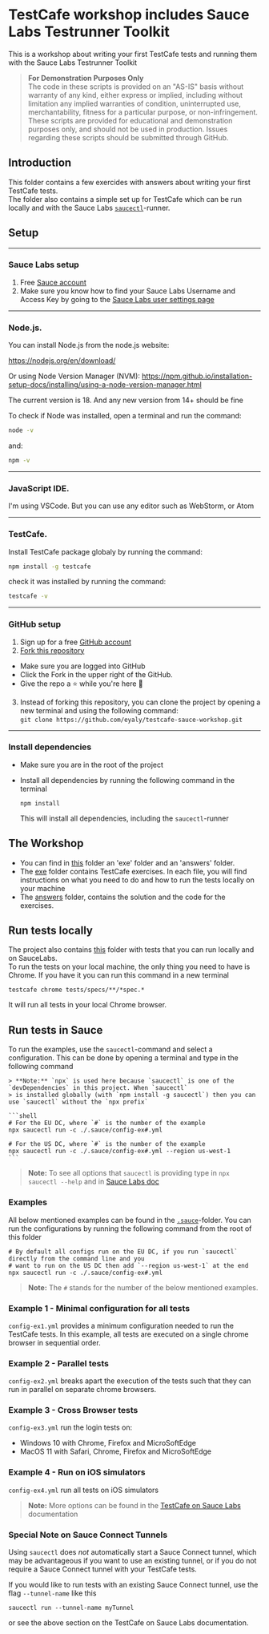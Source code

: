 # TestCafe workshop includes Sauce Labs Testrunner Toolkit
This is a workshop about writing your first TestCafe tests and running them with the Sauce Labs Testrunner Toolkit
> **For Demonstration Purposes Only**\
> The code in these scripts is provided on an "AS-IS" basis without warranty of any kind, either express or implied,
> including without limitation any implied warranties of condition, uninterrupted use, merchantability, fitness for a
> particular purpose, or non-infringement. These scripts are provided for educational and demonstration purposes only,
> and should not be used in production. Issues regarding these scripts should be submitted through GitHub.

## Introduction
This folder contains a few exercides with answers about writing your first TestCafe tests.  
The folder also contains a simple set up for TestCafe which can be run locally and with the Sauce Labs
[`saucectl`](https://docs.saucelabs.com/testrunner-toolkit)-runner.

## Setup  

---
### Sauce Labs setup
1. Free [Sauce account](https://saucelabs.com/sign-up)
2. Make sure you know how to find your Sauce Labs Username and Access Key by going to the [Sauce Labs user settings page](https://app.saucelabs.com/user-settings)

---
### Node.js.  

You can install Node.js from the node.js website: 

https://nodejs.org/en/download/ 

Or using Node Version Manager (NVM): https://npm.github.io/installation-setup-docs/installing/using-a-node-version-manager.html 

The current version is 18. And any new version from 14+ should be fine 

To check if Node was installed, open a terminal and run the command: 

```bash
node -v
``` 
and: 
```bash
npm -v
``` 
---
### JavaScript IDE.  

I'm using VSCode. But you can use any editor such as WebStorm, or Atom 

---
### TestCafe.  

Install TestCafe package globaly by running the command:

```bash
npm install -g testcafe
``` 
check it was installed by running the command:
```bash
testcafe -v
``` 
---
### GitHub setup

1. Sign up for a free [GitHub account](https://github.com/)
2. [Fork this repository](https://docs.github.com/en/get-started/quickstart/fork-a-repo)
 * Make sure you are logged into GitHub
 * Click the Fork in the upper right of the GitHub.
 * Give the repo a ⭐ while you're here 🤩
3. Instead of forking this repository, you can clone the project by opening a new terminal and using the following command:   
 `git clone https://github.com/eyaly/testcafe-sauce-workshop.git`
  
---
### Install dependencies
- Make sure you are in the root of the project
- Install all dependencies by running the following command in the terminal
  
  `npm install`
  
  This will install all dependencies, including the `saucectl`-runner

## The Workshop 
- You can find in [this](https://github.com/eyaly/testcafe-sauce-workshop/tree/main/tests/specs/workshop) folder an 'exe' folder and an 'answers' folder.   
- The [exe](https://github.com/eyaly/testcafe-sauce-workshop/tree/main/tests/specs/workshop/exe) folder contains TestCafe exercises. In each file, you will find instructions on what you need to do and how to run the tests locally on your machine
- The [answers](https://github.com/eyaly/testcafe-sauce-workshop/tree/main/tests/specs/workshop/answers) folder, contains the solution and the code for the exercises.

## Run tests locally
The project also contains [this](https://github.com/eyaly/testcafe-sauce-workshop/tree/main/tests/specs/sauceDemoWebApp) folder with tests that you can run locally and on SauceLabs.   
To run the tests on your local machine, the only thing you need to have is Chrome. If you have it you can run this 
command in a new terminal

    testcafe chrome tests/specs/**/*spec.*

It will run all tests in your local Chrome browser.

## Run tests in Sauce
To run the examples, use the `saucectl`-command and select a configuration. This can be done by opening a terminal and type in the 
following command
   
    > **Note:** `npx` is used here because `saucectl` is one of the `devDependencies` in this project. When `saucectl`
    > is installed globally (with `npm install -g saucectl`) then you can use `saucectl` without the `npx prefix`

    ```shell
    # For the EU DC, where `#` is the number of the example
    npx saucectl run -c ./.sauce/config-ex#.yml
     
    # For the US DC, where `#` is the number of the example
    npx saucectl run -c ./.sauce/config-ex#.yml --region us-west-1
    ```

> **Note:** To see all options that `saucectl` is providing type in `npx saucectl --help` and in [Sauce Labs doc](https://docs.saucelabs.com/web-apps/automated-testing/testcafe/yaml/)


### Examples
All below mentioned examples can be found in the [`.sauce`](./.sauce)-folder. You can run the configurations by running
the following command from the root of this folder

```shell
# By default all configs run on the EU DC, if you run `saucectl` directly from the command line and you
# want to run on the US DC then add `--region us-west-1` at the end
npx saucectl run -c ./.sauce/config-ex#.yml
```

> **Note:** The `#` stands for the number of the below mentioned examples.

### Example 1 - Minimal configuration for all tests
`config-ex1.yml` provides a minimum configuration needed to run the TestCafe tests.
In this example, all tests are executed on a single chrome browser in sequential order.

### Example 2 - Parallel tests
`config-ex2.yml` breaks apart the execution of the tests such that they can run in parallel on separate chrome browsers.

### Example 3 - Cross Browser tests
`config-ex3.yml` run the login tests on:
- Windows 10 with Chrome, Firefox and MicroSoftEdge
- MacOS 11 with Safari, Chrome, Firefox and MicroSoftEdge

### Example 4 - Run on iOS simulators
`config-ex4.yml` run all tests on iOS simulators

> **Note:** More options can be found in the
> [TestCafe on Sauce Labs](https://docs.saucelabs.com/testrunner-toolkit/configuration/testcafe) documentation 

### Special Note on Sauce Connect Tunnels
Using `saucectl` does _not_ automatically start a Sauce Connect tunnel, which may be advantageous if you want to use an existing tunnel, or if you do not require a Sauce Connect tunnel with your TestCafe tests. 

If you would like to run tests with an existing Sauce Connect tunnel, use the flag `--tunnel-name` like this

```
saucectl run --tunnel-name myTunnel 
```

or see the above section on the TestCafe on Sauce Labs documentation.